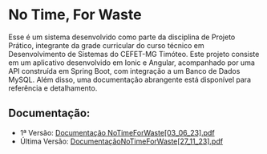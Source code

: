 # No Time, For Waste

Esse é um sistema desenvolvido como parte da disciplina de Projeto Prático, integrante da grade curricular do curso técnico em Desenvolvimento de Sistemas do CEFET-MG Timóteo. Este projeto consiste em um aplicativo desenvolvido em Ionic e Angular, acompanhado por uma API construída em Spring Boot, com integração a um Banco de Dados MySQL. Além disso, uma documentação abrangente está disponível para referência e detalhamento.

## Documentação:

- 1ª Versão: [Documentação NoTimeForWaste[03_06_23].pdf](https://github.com/NoTimeForWaste/notimeforwaste/files/13468107/Documentacao.NoTimeForWaste.03_06_23.pdf)
- Última Versão: [DocumentaçãoNoTimeForWaste[27_11_23].pdf](https://github.com/NoTimeForWaste/notimeforwaste/files/13482251/DocumentacaoNoTimeForWaste.27_11_23.pdf)
